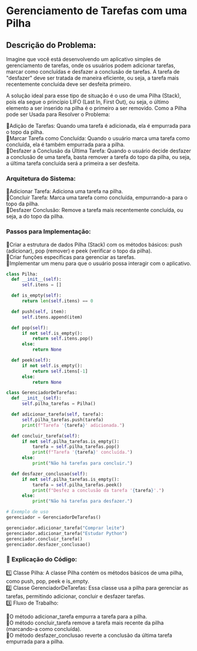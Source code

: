 # **Gerenciamento de Tarefas com uma Pilha**

## **Descrição do Problema:**

Imagine que você está desenvolvendo um aplicativo simples de gerenciamento de tarefas, onde os usuários podem adicionar tarefas, marcar como concluídas e desfazer a conclusão de tarefas. A tarefa de "desfazer" deve ser tratada de maneira eficiente, ou seja, a tarefa mais recentemente concluída deve ser desfeita primeiro.

A solução ideal para esse tipo de situação é o uso de uma Pilha (Stack), pois ela segue o princípio LIFO (Last In, First Out), ou seja, o último elemento a ser inserido na pilha é o primeiro a ser removido.
Como a Pilha pode ser Usada para Resolver o Problema:

  🔹Adição de Tarefas: Quando uma tarefa é adicionada, ela é empurrada para o topo da pilha.  
  🔹Marcar Tarefa como Concluída: Quando o usuário marca uma tarefa como concluída, ela é também empurrada para a pilha.  
  🔹Desfazer a Conclusão da Última Tarefa: Quando o usuário decide desfazer a conclusão de uma tarefa, basta remover a tarefa do topo da pilha, ou seja, a última tarefa concluída será a primeira a ser desfeita.  

### **Arquitetura do Sistema:**

  🔹Adicionar Tarefa: Adiciona uma tarefa na pilha.  
  🔹Concluir Tarefa: Marca uma tarefa como concluída, empurrando-a para o topo da pilha.  
  🔹Desfazer Conclusão: Remove a tarefa mais recentemente concluída, ou seja, a do topo da pilha.  

### **Passos para Implementação:**

  🔹Criar a estrutura de dados Pilha (Stack) com os métodos básicos: push (adicionar), pop (remover) e peek (verificar o topo da pilha).  
  🔹Criar funções específicas para gerenciar as tarefas.  
  🔹Implementar um menu para que o usuário possa interagir com o aplicativo.  

  ``` python
class Pilha:
    def __init__(self):
        self.itens = []

    def is_empty(self):
        return len(self.itens) == 0

    def push(self, item):
        self.itens.append(item)

    def pop(self):
        if not self.is_empty():
            return self.itens.pop()
        else:
            return None

    def peek(self):
        if not self.is_empty():
            return self.itens[-1]
        else:
            return None

class GerenciadorDeTarefas:
    def __init__(self):
        self.pilha_tarefas = Pilha()

    def adicionar_tarefa(self, tarefa):
        self.pilha_tarefas.push(tarefa)
        print(f"Tarefa '{tarefa}' adicionada.")

    def concluir_tarefa(self):
        if not self.pilha_tarefas.is_empty():
            tarefa = self.pilha_tarefas.pop()
            print(f"Tarefa '{tarefa}' concluída.")
        else:
            print("Não há tarefas para concluir.")

    def desfazer_conclusao(self):
        if not self.pilha_tarefas.is_empty():
            tarefa = self.pilha_tarefas.peek()
            print(f"Desfez a conclusão da tarefa '{tarefa}'.")
        else:
            print("Não há tarefas para desfazer.")

# Exemplo de uso
gerenciador = GerenciadorDeTarefas()

gerenciador.adicionar_tarefa("Comprar leite")
gerenciador.adicionar_tarefa("Estudar Python")
gerenciador.concluir_tarefa()
gerenciador.desfazer_conclusao()
```
### 🔵 **Explicação do Código:**

  1️⃣ Classe Pilha: A classe Pilha contém os métodos básicos de uma pilha, como push, pop, peek e is_empty.  
  2️⃣ Classe GerenciadorDeTarefas: Essa classe usa a pilha para gerenciar as tarefas, permitindo adicionar, concluir e desfazer tarefas.  
  3️⃣ Fluxo de Trabalho: 
  
   🔹O método adicionar_tarefa empurra a tarefa para a pilha.  
   🔹O método concluir_tarefa remove a tarefa mais recente da pilha (marcando-a como concluída).  
   🔹O método desfazer_conclusao reverte a conclusão da última tarefa empurrada para a pilha.  
